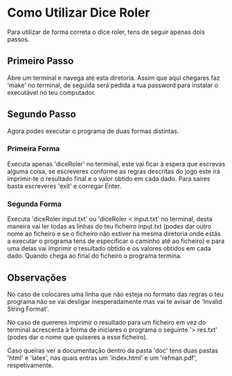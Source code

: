 #   Como Utilizar Dice Roler

Para utilizar de forma correta o dice roler, tens de seguir apenas dois passos.

## Primeiro Passo

Abre um terminal e navega até esta diretoria. Assim que aqui chegares faz 'make' no terminal, de seguida será pedida a tua password para instalar o executável no teu computador.

## Segundo Passo

Agora podes executar o programa de duas formas distintas.

### Primeira Forma

Executa apenas 'diceRoler' no terminal, este vai ficar à espera que escrevas alguma coisa, se escreveres conforme as regras descritas do jogo este irá imprimir-te o resultado final e o valor obtido em cada dado. Para saires basta escreveres 'exit' e corregar Enter.

### Segunda Forma

Executa 'diceRoler input.txt' ou 'diceRoler < input.txt' no terminal, desta maneira vai ler todas as linhas do teu ficheiro input.txt (podes dar outro nome ao ficheiro e se o ficheiro não estiver na mesma diretoria onde estás a executar o programa tens de especificar o caminho até ao ficheiro) e para uma delas vai imprimir o resultado obtido e os valores obtidos em cada dado. Quando chega ao final do ficheiro o programa termina.

## Observações

No caso de colocares uma linha que não esteja no formato das regras o teu programa não se vai desligar inesperadamente mas vai te avisar de 'Invalid String Format'.

No caso de quereres imprimir o resultado para um ficheiro em vez do terminal acrescenta à forma de iniciares o programa o seguinte '> res.txt' (podes dar o nome que quiseres a esse ficheiro).

Caso queiras ver a documentação dentro da pasta 'doc' tens duas pastas 'html' e 'latex', nas quais entras um 'index.html' e um 'refman.pdf', respetivamente.
